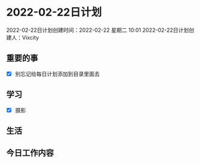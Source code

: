 # 2022-02-22日计划

2022-02-22日计划创建时间：2022-02-22 星期二  10:01
2022-02-22日计划创建人：Vixcity

## 重要的事
- [x] 别忘记给每日计划添加到目录里面去

## 学习
- [x] 摄影

## 生活

## 今日工作内容
